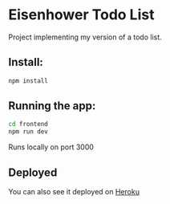 # Eisenhower Todo List

Project implementing my version of a todo list.

## Install:

```bash
npm install
```

## Running the app:

```bash
cd frontend
npm run dev
```

Runs locally on port 3000

## Deployed

You can also see it deployed on [Heroku](http://eisen-todo.herokuapp.com/)
